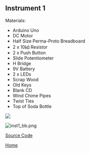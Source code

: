 ## Instrument 1

Materials:

- Arduino Uno
- DC Motor
- Half Size Perma-Proto Breadboard
- 2 x 10㏀ Resistor
- 2 x Push Button
- Slide Potentiometer
- H Bridge
- 9V Battery
- 2 x LEDs
- Scrap Wood
- Old Keys
- Blank CD
- Wind Chime Pipes
- Twist Ties
- Top of Soda Bottle



![]({{site.baseurl}}//cymbox1%20copy.png)



![inst1_bb.png]({{site.baseurl}}/inst1_bb.png)



[Source Code](https://famousshame.github.io/Cymbox/inst-1-source-code)



[Home](https://famousshame.github.io/Cymbox/)
